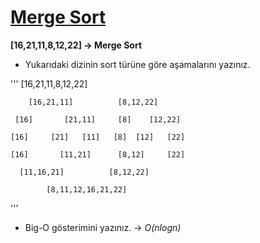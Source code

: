 # [Merge Sort](https://academy.patika.dev/tr/courses/veri-yapilari-ve-algoritmalar/merge-sort-proje)

**[16,21,11,8,12,22] -> Merge Sort**

* Yukarıdaki dizinin sort türüne göre aşamalarını yazınız.

'''
              [16,21,11,8,12,22]

        [16,21,11]          [8,12,22]

     [16]       [21,11]     [8]    [12,22]  
       
    [16]     [21]   [11]   [8]  [12]   [22]   

    [16]       [11,21]      [8,12]     [22]

      [11,16,21]          [8,12,22]

            [8,11,12,16,21,22]
'''

* Big-O gösterimini yazınız. -> *O(nlogn)*